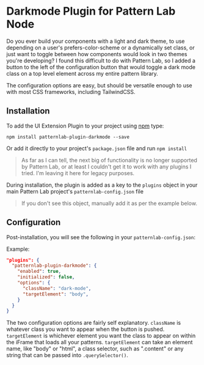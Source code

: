 # Darkmode Plugin for Pattern Lab Node

Do you ever build your components with a light and dark theme, to use depending on a user's prefers-color-scheme or a dynamically set class, or just want to toggle between how components would look in two themes you're developing? I found this difficult to do with Pattern Lab, so I added a button to the left of the configuration button that would toggle a dark mode class on a top level element across my entire pattern library.

The configuration options are easy, but should be versatile enough to use with most CSS frameworks, including TailwindCSS.

## Installation



To add the UI Extension Plugin to your project using [npm](https://www.npmjs.com/) type:

    npm install patternlab-plugin-darkmode --save

Or add it directly to your project's `package.json` file and run `npm install`

> As far as I can tell, the next big of functionality is no longer supported by Pattern Lab, or at least I couldn't get it to work with any plugins I tried. I'm leaving it here for legacy purposes.

During installation, the plugin is added as a key to the `plugins` object in your main Pattern Lab project's `patternlab-config.json` file

> If you don't see this object, manually add it as per the example below.

## Configuration

Post-installation, you will see the following in your `patternlab-config.json`:

Example:

``` json
"plugins": {
  "patternlab-plugin-darkmode": {
    "enabled": true,
    "initialized": false,
    "options": {
      "className": "dark-mode",
      "targetElement": "body",
    }
  }
}
```
The two configuration options are fairly self explanatory. `className` is whatever class you want to appear when the button is pushed. `targetElement` is whichever element you want the class to appear on within the iFrame that loads all your patterns. `targetElement` can take an element name, like "body" or "html", a class selector, such as ".content" or any string that can be passed into `.querySelector()`.